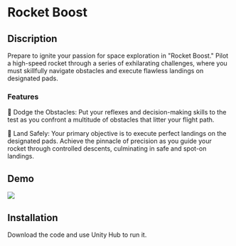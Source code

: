 # Rocket Boost

## Discription 
Prepare to ignite your passion for space exploration in "Rocket Boost." Pilot a high-speed rocket through a series of exhilarating challenges, where you must skillfully navigate obstacles and execute flawless landings on designated pads.
### Features 
🌌 Dodge the Obstacles: Put your reflexes and decision-making skills to the test as you confront a multitude of obstacles that litter your flight path. 

🎯 Land Safely: Your primary objective is to execute perfect landings on the designated pads. Achieve the pinnacle of precision as you guide your rocket through controlled descents, culminating in safe and spot-on landings.

## Demo
![](https://github.com/Alishahidi1997/Rocket-Boost/blob/main/Assets/Rocket%20Boost.gif)

## Installation
Download the code and use Unity Hub to run it.
